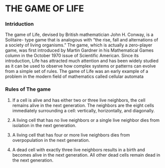# THE GAME OF LIFE

### Intriduction
The game of Life, devised by British mathematician John H. Conway, is a Solitaire-
type game that is analogous with “the rise, fall and alternations of a society of living
organisms.” The game, which is actually a zero-player game, was first introduced
by Martin Gardner in his Mathematical Games column in the October 1970 issue
of Scientific American. Since its introduction, Life has attracted much attention
and has been widely studied as it can be used to observe how complex systems
or patterns can evolve from a simple set of rules. The game of Life was an early
example of a problem in the modern field of mathematics called cellular automata

### Rules of The game

1. If a cell is alive and has either two or three live neighbors, the cell remains
alive in the next generation. The neighbors are the eight cells immediately
surrounding a cell: vertically, horizontally, and diagonally.

2. A living cell that has no live neighbors or a single live neighbor dies from
isolation in the next generation.

3. A living cell that has four or more live neighbors dies from overpopulation in
the next generation.

4. A dead cell with exactly three live neighbors results in a birth and becomes
alive in the next generation. All other dead cells remain dead in the next
generation.